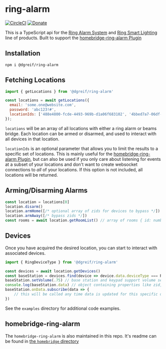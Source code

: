 # ring-alarm
 
[![CircleCI](https://circleci.com/gh/dgreif/ring-alarm.svg?style=svg)](https://circleci.com/gh/dgreif/ring-alarm)
[![Donate](https://img.shields.io/badge/Donate-PayPal-green.svg)](https://www.paypal.com/cgi-bin/webscr?cmd=_donations&business=HD9ZPB34FY428&currency_code=USD&source=url)
 
This is a TypeScript api for the [Ring Alarm System](https://shop.ring.com/pages/security-system) and [Ring Smart Lighting](https://shop.ring.com/pages/smart-lighting) line of products.
Built to support the [homebridge-ring-alarm Plugin](./homebridge)
 
## Installation

`npm i @dgreif/ring-alarm`


## Fetching Locations
```js
import { getLocations } from '@dgreif/ring-alarm'

const locations = await getLocations({
  email: 'some.one@website.com',
  password: 'abc123!#',
  locationIds: ['488e4800-fcde-4493-969b-d1a06f683102', '4bbed7a7-06df-4f18-b3af-291c89854d60'] // OPTIONAL. See below for details
});
```
`locations` will be an array of all locations with either a ring alarm or beams bridge.  Each location can be armed or disarmed,
and used to interact with all devices in that location.

`locationIds` is an optional parameter that allows you to limit the results to a specific set of locations.
This is mainly useful for the [homebridge-ring-alarm Plugin](./homebridge), but can also be used if you only care about
listening for events at a subset of your locations and don't want to create websocket connections to _all_ of your locations.  If this option is not included, all locations will be returned.
## Arming/Disarming Alarms
```js
const location = locations[0]
location.disarm()
location.armHome([/* optional array of zids for devices to bypass */])
location.armAway([/* bypass zids */])
const rooms = await location.getRoomList() // array of rooms { id: number, name: string }
```

## Devices
Once you have acquired the desired location, you can start
to interact with associated devices.
```js
import { RingDeviceType } from '@dgreif/ring-alarm'

const devices = await location.getDevices()
const baseStation = devices.find(device => device.data.deviceType === RingDeviceType.BaseStation)
baseStation.setVolume(.75) // base station and keypad support volume settings between 0 and 1
console.log(baseStation.data) // object containing properties like zid, name, roomId, faulted, tamperStatus, etc.
baseStation.onData.subscribe(data => {
    // this will be called any time data is updated for this specific device
})
```

See the `examples` directory for additional code examples.

## homebridge-ring-alarm

The `homebridge-ring-alarm` is also maintained in this repo.  It's readme can be found in [the `homebridge` directory](./homebridge)

